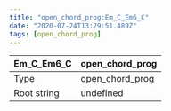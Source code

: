 ```yaml
---
title: "open_chord_prog:Em_C_Em6_C"
date: "2020-07-24T13:29:51.489Z"
tags: [open_chord_prog]
---
```


|Em_C_Em6_C|open_chord_prog|
|---|---|
|Type|open_chord_prog|
|Root string|undefined|

